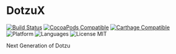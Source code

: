 # DotzuX

[![Build Status](https://travis-ci.org/DotzuX/DotzuX.svg?branch=master)](https://travis-ci.org/DotzuX/DotzuX)
[![CocoaPods Compatible](https://img.shields.io/cocoapods/v/DotzuX.svg)](https://img.shields.io/cocoapods/v/DotzuX.svg)
[![Carthage Compatible](https://img.shields.io/badge/Carthage-compatible-4BC51D.svg?style=flat)](https://github.com/Carthage/Carthage)
![Platform](https://img.shields.io/badge/platforms-iOS%208.0+-blue.svg)
![Languages](https://img.shields.io/badge/languages-Swift%20%7C%20ObjC-orange.svg)
<img src="https://img.shields.io/badge/license-MIT-blue.svg?style=flat" alt="License MIT"/>

Next Generation of Dotzu